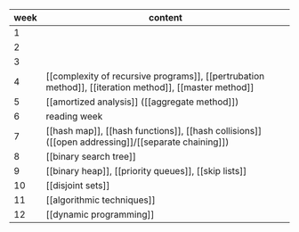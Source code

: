 | week | content |
| ---- | ---- |
| 1 | |
| 2 | |
| 3 | |
| 4 | [[complexity of recursive programs]], [[pertrubation method]], [[iteration method]], [[master method]] |
| 5 | [[amortized analysis]] ([[aggregate method]]) |
| 6 | reading week |
| 7 | [[hash map]], [[hash functions]], [[hash collisions]] ([[open addressing]]/[[separate chaining]])|
| 8 | [[binary search tree]]|
| 9 | [[binary heap]], [[priority queues]], [[skip lists]] |
| 10 | [[disjoint sets]] |
| 11 | [[algorithmic techniques]] |
| 12 | [[dynamic programming]]|

